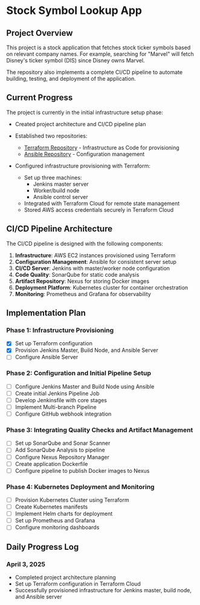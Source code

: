 # Stock Symbol Lookup App

## Project Overview

This project is a stock application that fetches stock ticker symbols based on relevant company names. For example, searching for "Marvel" will fetch Disney's ticker symbol (DIS) since Disney owns Marvel.

The repository also implements a complete CI/CD pipeline to automate building, testing, and deployment of the application.

## Current Progress

The project is currently in the initial infrastructure setup phase:

- Created project architecture and CI/CD pipeline plan
- Established two repositories:
  - [Terraform Repository](https://github.com/kishore14194/terraform-jenkins-infra) - Infrastructure as Code for provisioning
  - [Ansible Repository](https://github.com/kishore14194/cicd-ansible) - Configuration management

- Configured infrastructure provisioning with Terraform:
  - Set up three machines:
    - Jenkins master server
    - Worker/build node
    - Ansible control server
  - Integrated with Terraform Cloud for remote state management
  - Stored AWS access credentials securely in Terraform Cloud

## CI/CD Pipeline Architecture

The CI/CD pipeline is designed with the following components:

1. **Infrastructure**: AWS EC2 instances provisioned using Terraform
2. **Configuration Management**: Ansible for consistent server setup
3. **CI/CD Server**: Jenkins with master/worker node configuration
4. **Code Quality**: SonarQube for static code analysis
5. **Artifact Repository**: Nexus for storing Docker images
6. **Deployment Platform**: Kubernetes cluster for container orchestration
7. **Monitoring**: Prometheus and Grafana for observability

## Implementation Plan

### Phase 1: Infrastructure Provisioning
- [x] Set up Terraform configuration
- [x] Provision Jenkins Master, Build Node, and Ansible Server
- [ ] Configure Ansible Server

### Phase 2: Configuration and Initial Pipeline Setup 
- [ ] Configure Jenkins Master and Build Node using Ansible
- [ ] Create initial Jenkins Pipeline Job
- [ ] Develop Jenkinsfile with core stages
- [ ] Implement Multi-branch Pipeline
- [ ] Configure GitHub webhook integration

### Phase 3: Integrating Quality Checks and Artifact Management
- [ ] Set up SonarQube and Sonar Scanner
- [ ] Add SonarQube Analysis to pipeline
- [ ] Configure Nexus Repository Manager
- [ ] Create application Dockerfile
- [ ] Configure pipeline to publish Docker images to Nexus

### Phase 4: Kubernetes Deployment and Monitoring
- [ ] Provision Kubernetes Cluster using Terraform
- [ ] Create Kubernetes manifests
- [ ] Implement Helm charts for deployment
- [ ] Set up Prometheus and Grafana
- [ ] Configure monitoring dashboards

## Daily Progress Log

### April 3, 2025
- Completed project architecture planning
- Set up Terraform configuration in Terraform Cloud
- Successfully provisioned infrastructure for Jenkins master, build node, and Ansible server
